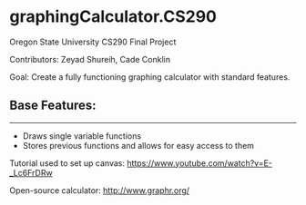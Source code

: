 # graphingCalculator.CS290
Oregon State University CS290 Final Project

Contributors: Zeyad Shureih, Cade Conklin

Goal: Create a fully functioning graphing calculator with standard features.

## Base Features: 
* * *
* Draws single variable functions
* Stores previous functions and allows for easy access to them

Tutorial used to set up canvas:
https://www.youtube.com/watch?v=E-_Lc6FrDRw

Open-source calculator:
http://www.graphr.org/
